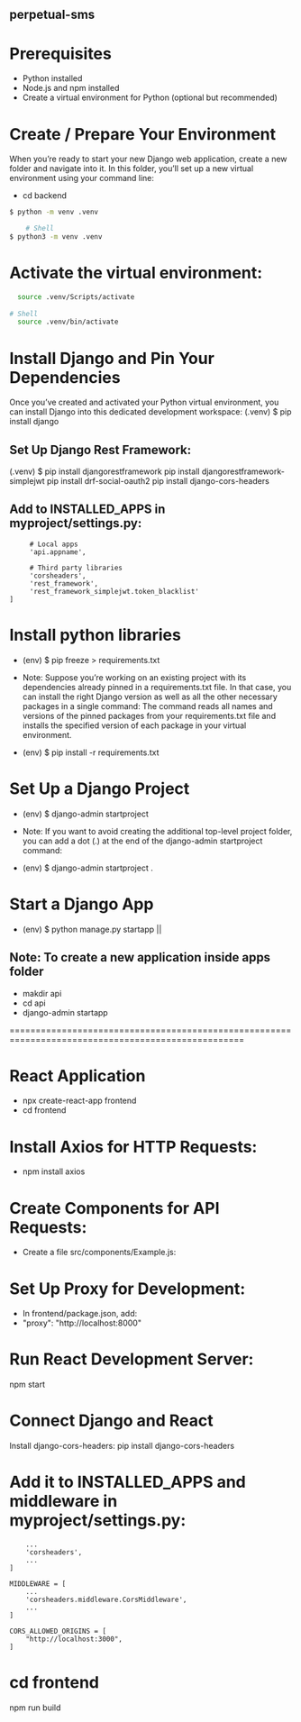 ## perpetual-sms

# Prerequisites
* Python installed
* Node.js and npm installed
* Create a virtual environment for Python (optional but recommended)

# Create / Prepare Your Environment
When you’re ready to start your new Django web application, create a new folder and navigate into it. In this folder, you’ll set up a new virtual environment using your command line:

- cd backend
```bash   
$ python -m venv .venv

    # Shell
$ python3 -m venv .venv
```

# Activate the virtual environment:
  ```bash
    source .venv/Scripts/activate
    
  # Shell
    source .venv/bin/activate
```

# Install Django and Pin Your Dependencies
Once you’ve created and activated your Python virtual environment, you can install Django into this dedicated development workspace:
(.venv) $
pip install django

## Set Up Django Rest Framework:
(.venv) $
pip install djangorestframework
pip install djangorestframework-simplejwt
pip install drf-social-oauth2
pip install django-cors-headers

## Add to INSTALLED_APPS in myproject/settings.py:
```INSTALLED_APPS = [
     # Local apps
     'api.appname',

     # Third party libraries
     'corsheaders',
     'rest_framework',
     'rest_framework_simplejwt.token_blacklist'
]
```

# Install python libraries
- (env) $
pip freeze > requirements.txt

* Note: Suppose you’re working on an existing project with its dependencies already pinned in a requirements.txt file. In that case, you can install the right Django version as well as all the other necessary packages in a single command: The command reads all names and versions of the pinned packages from your requirements.txt file and installs the specified version of each package in your virtual environment.
- (env) $ 
pip install -r requirements.txt

# Set Up a Django Project
- (env) $ django-admin startproject <projectname>

* Note: If you want to avoid creating the additional top-level project folder, you can add a dot (.) at the end of the django-admin startproject command:
- (env) $ django-admin startproject <projectname> .

# Start a Django App
- (env) $ python manage.py startapp <appname>
||

## Note: To create a new application inside apps folder
- makdir api
- cd api
- django-admin startapp <appname>


===================================================================================================
# React Application
- npx create-react-app frontend
- cd frontend

# Install Axios for HTTP Requests:
- npm install axios

# Create Components for API Requests:
- Create a file src/components/Example.js:

# Set Up Proxy for Development:
- In frontend/package.json, add:
- "proxy": "http://localhost:8000"

# Run React Development Server:
npm start

# Connect Django and React
Install django-cors-headers:
pip install django-cors-headers

# Add it to INSTALLED_APPS and middleware in myproject/settings.py:
```INSTALLED_APPS = [
    ...
    'corsheaders',
    ...
]

MIDDLEWARE = [
    ...
    'corsheaders.middleware.CorsMiddleware',
    ...
]

CORS_ALLOWED_ORIGINS = [
    "http://localhost:3000",
]
```
# cd frontend
npm run build
